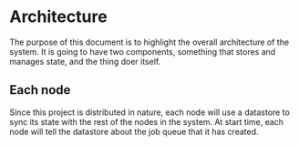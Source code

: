 # Architecture

The purpose of this document is to highlight the overall architecture of the system. It is going to have two components, something that stores and manages state, and the thing doer itself.

## Each node

Since this project is distributed in nature, each node will use a datastore to sync its state with the rest of the nodes in the system. At start time, each node will tell the datastore about the job queue that it has created.
